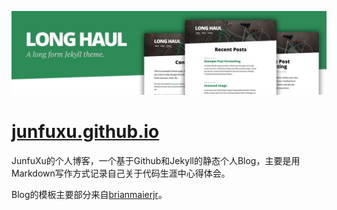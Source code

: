 ![preview Long Haul](/preview.jpg)


# [junfuxu.github.io](https://junfuxu.github.io)

JunfuXu的个人博客，一个基于Github和Jekyll的静态个人Blog，主要是用Markdown写作方式记录自己关于代码生涯中心得体会。

Blog的模板主要部分来自[brianmaierjr](https://brianmaierjr.com/long-haul)。


